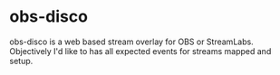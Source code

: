 # obs-disco
obs-disco is a web based stream overlay for OBS or StreamLabs. Objectively I'd like to has all expected events for streams mapped and setup.
